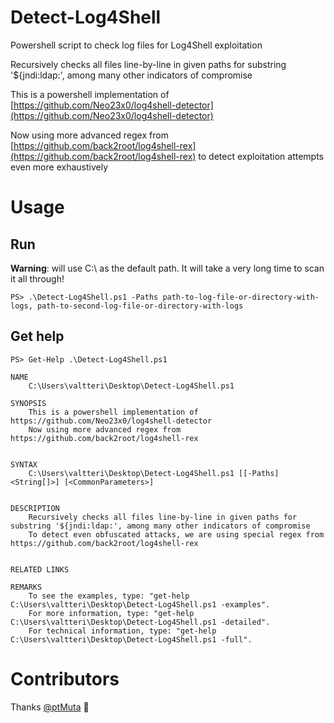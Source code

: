 # Detect-Log4Shell
Powershell script to check log files for Log4Shell exploitation

Recursively checks all files line-by-line in given paths for substring '${jndi:ldap:', among many other indicators of compromise

This is a powershell implementation of [https://github.com/Neo23x0/log4shell-detector](https://github.com/Neo23x0/log4shell-detector)

Now using more advanced regex from [https://github.com/back2root/log4shell-rex](https://github.com/back2root/log4shell-rex) to detect exploitation attempts even more exhaustively 

# Usage

## Run
**Warning**: will use C:\ as the default path. It will take a very long time to scan it all through!
```
PS> .\Detect-Log4Shell.ps1 -Paths path-to-log-file-or-directory-with-logs, path-to-second-log-file-or-directory-with-logs
```

## Get help
```
PS> Get-Help .\Detect-Log4Shell.ps1

NAME
    C:\Users\valtteri\Desktop\Detect-Log4Shell.ps1

SYNOPSIS
    This is a powershell implementation of https://github.com/Neo23x0/log4shell-detector
    Now using more advanced regex from https://github.com/back2root/log4shell-rex


SYNTAX
    C:\Users\valtteri\Desktop\Detect-Log4Shell.ps1 [[-Paths] <String[]>] [<CommonParameters>]


DESCRIPTION
    Recursively checks all files line-by-line in given paths for substring '${jndi:ldap:', among many other indicators of compromise
    To detect even obfuscated attacks, we are using special regex from https://github.com/back2root/log4shell-rex


RELATED LINKS

REMARKS
    To see the examples, type: "get-help C:\Users\valtteri\Desktop\Detect-Log4Shell.ps1 -examples".
    For more information, type: "get-help C:\Users\valtteri\Desktop\Detect-Log4Shell.ps1 -detailed".
    For technical information, type: "get-help C:\Users\valtteri\Desktop\Detect-Log4Shell.ps1 -full".

```

# Contributors

Thanks [@ptMuta](https://github.com/ptMuta) :slightly_smiling_face: